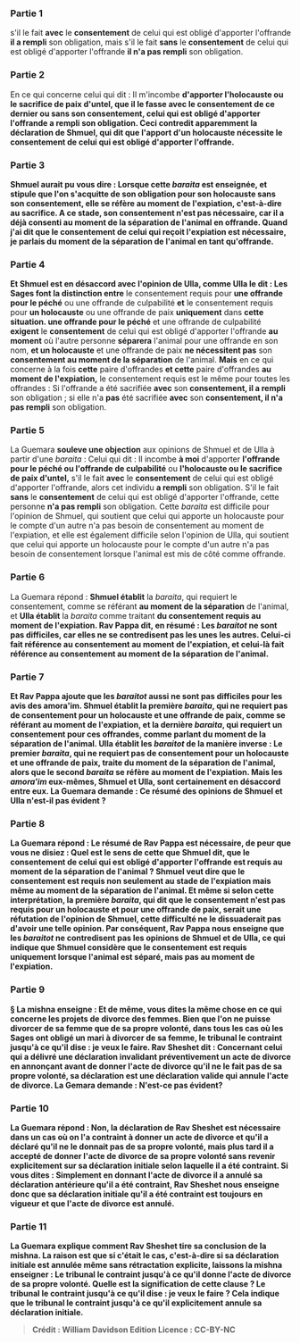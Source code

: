 
### Partie 1
s'il le fait <b>avec</b> le <b>consentement</b> de celui qui est obligé d'apporter l'offrande <b>il a rempli</b> son obligation, mais s'il le fait <b>sans</b> le <b>consentement</b> de celui qui est obligé d'apporter l'offrande <b>il n'a pas rempli</b> son obligation.

### Partie 2
En ce qui concerne celui qui dit : Il m'incombe <b>d'apporter <b>l'holocauste ou le sacrifice de paix d'untel, que</b> il le fasse <b>avec</b> le <b>consentement</b> de ce dernier ou <b>sans</b> son <b>consentement, </b> celui qui est obligé d'apporter l'offrande <b>a rempli</b> son obligation. Ceci contredit apparemment la déclaration de Shmuel, qui dit que l'apport d'un holocauste nécessite le consentement de celui qui est obligé d'apporter l'offrande.

### Partie 3
<b>Shmuel</b> aurait pu <b>vous dire : Lorsque cette</b> <i>baraita</i> <b>est enseignée,</b> et stipule que l'on s'acquitte de son obligation pour son holocauste sans son consentement, elle se réfère <b>au moment de l'expiation,</b> c'est-à-dire au sacrifice. A ce stade, son consentement n'est pas nécessaire, <b>car il</b> a déjà <b>consenti au moment de la séparation</b> de l'animal en offrande. <b>Quand j'ai dit</b> que le consentement de celui qui reçoit l'expiation est nécessaire, je parlais <b>du moment de la séparation</b> de l'animal en tant qu'offrande.

### Partie 4
<b>Et</b> Shmuel <b>est en désaccord</b> avec l'opinion de <b>Ulla, comme Ulla le dit : </b> Les Sages font la distinction entre</b> le consentement requis pour <b>une offrande pour le péché</b> ou une offrande de culpabilité <b>et</b> le consentement requis pour <b>un holocauste</b> ou une offrande de paix <b>uniquement</b> dans <b>cette situation. une offrande pour le péché</b> et une offrande de culpabilité <b>exigent</b> le <b>consentement</b> de celui qui est obligé d'apporter l'offrande <b>au moment</b> où l'autre personne <b>séparera</b> l'animal pour une offrande en son nom, <b>et un holocauste</b> et une offrande de paix <b>ne nécessitent pas</b> son <b>consentement au moment de la séparation</b> de l'animal. <b>Mais</b> en ce qui concerne à la fois <b>cette</b> paire d'offrandes <b>et cette</b> paire d'offrandes <b>au moment de l'expiation,</b> le consentement requis est le même pour toutes les offrandes : Si l'offrande a été sacrifiée <b>avec</b> son <b>consentement, il a rempli</b> son obligation ; si elle n'a <b>pas</b> été sacrifiée <b>avec</b> son <b>consentement, il n'a pas rempli</b> son obligation.

### Partie 5
La Guemara <b>souleve une objection</b> aux opinions de Shmuel et de Ulla à partir d'une <i>baraita</i> : Celui qui dit : Il incombe <b>à moi</b> d'apporter <b>l'offrande pour le péché ou l'offrande de culpabilité</b> ou <b>l'holocauste ou le sacrifice de paix d'untel,</b> s'il le fait <b>avec</b> le <b>consentement</b> de celui qui est obligé d'apporter l'offrande, alors cet individu <b>a rempli</b> son obligation. S'il le fait <b>sans</b> le <b>consentement</b> de celui qui est obligé d'apporter l'offrande, cette personne <b>n'a pas rempli</b> son obligation. Cette <i>baraita</i> est difficile pour l'opinion de Shmuel, qui soutient que celui qui apporte un holocauste pour le compte d'un autre n'a pas besoin de consentement au moment de l'expiation, et elle est également difficile selon l'opinion de Ulla, qui soutient que celui qui apporte un holocauste pour le compte d'un autre n'a pas besoin de consentement lorsque l'animal est mis de côté comme offrande.

### Partie 6
La Guemara répond : <b>Shmuel établit</b> la <i>baraita</i>, qui requiert le consentement, comme se référant <b>au moment de la séparation</b> de l'animal, et <b>Ulla établit</b> la <i>baraita</i> comme traitant <b>du consentement requis au <b>moment de l'expiation. Rav Pappa dit,</b> en résumé : <b>Les <i>baraitot</i> ne sont pas difficiles,</b> car elles ne se contredisent pas <b>les unes les autres. Celui-ci</b> fait référence au consentement au <b>moment de l'expiation,</b> et <b>celui-là</b> fait référence au consentement au <b>moment de la séparation</b> de l'animal.

### Partie 7
<b>Et</b> Rav Pappa ajoute que les <i>baraitot</i> <b>aussi</b> ne sont <b>pas difficiles</b> pour les avis des <b>amora'im</i>. Shmuel établit la première</b> <i>baraita</i>, qui ne requiert pas de consentement pour un holocauste et une offrande de paix, comme se référant <b>au moment de l'expiation,</b> et <b>la dernière</b> <i>baraita</i>, qui requiert un consentement pour ces offrandes, comme parlant <b>du moment de la séparation</b> de l'animal. <b>Ulla établit</b> les <i>baraitot</i> de la manière <b>inverse</b> : Le premier <i>baraita</i>, qui ne requiert pas de consentement pour un holocauste et une offrande de paix, traite du moment de la séparation de l'animal, alors que le second <i>baraita</i> se réfère au moment de l'expiation. Mais <b>les <i>amora'im</i></b> eux-mêmes, Shmuel et Ulla, <b>sont certainement en désaccord</b> entre eux. La Guemara demande : Ce résumé des opinions de Shmuel et Ulla n'est-il pas <b>évident ?</b>

### Partie 8
La Guemara répond : Le résumé de Rav Pappa est nécessaire, <b>de peur que vous ne disiez : Quel</b> est le sens de <b>cette</b> que <b>Shmuel dit,</b> que le consentement de celui qui est obligé d'apporter l'offrande est requis au <b>moment de la séparation</b> de l'animal ? Shmuel veut dire que le consentement est requis non seulement au stade de l'expiation mais <b>même au moment de la séparation</b> de l'animal. <b>Et même si</b> selon cette interprétation, <b>la première</b> <i>baraita</i>, qui dit que le consentement n'est pas requis pour un holocauste et pour une offrande de paix, serait <b>une réfutation</b> de l'opinion de Shmuel, cette difficulté ne le dissuaderait pas d'avoir une telle opinion. Par conséquent, Rav Pappa <b>nous enseigne</b> que les <i>baraitot</i> ne contredisent pas les opinions de Shmuel et de Ulla, ce qui indique que Shmuel considère que le consentement est requis uniquement lorsque l'animal est séparé, mais pas au moment de l'expiation.

### Partie 9
§ La mishna enseigne : <b>Et de même, vous dites</b> la même chose <b>en ce qui concerne les projets de divorce des femmes.</b> Bien que l'on ne puisse divorcer de sa femme que de sa propre volonté, dans tous les cas où les Sages ont obligé un mari à divorcer de sa femme, le tribunal <b>le contraint</b> jusqu'à ce qu'il dise : je veux le faire. <b>Rav Sheshet dit :</b> Concernant <b>celui qui a délivré une déclaration</b> invalidant préventivement <b>un acte de divorce</b> en annonçant avant de donner l'acte de divorce qu'il ne le fait pas de sa propre volonté, <b>sa déclaration est</b> une <b>déclaration</b> valide qui annule l'acte de divorce. La Gemara demande : N'est-ce pas <b>évident?</b>

### Partie 10
La Guemara répond : <b>Non,</b> la déclaration de Rav Sheshet est <b>nécessaire</b> dans un cas <b>où on l'a contraint</b> à donner un acte de divorce et qu'il a déclaré qu'il ne le donnait pas de sa propre volonté, <b>mais</b> plus tard <b>il a accepté</b> de donner l'acte de divorce de sa propre volonté sans revenir explicitement sur sa déclaration initiale selon laquelle il a été contraint. <b>Si vous dites : </b> Simplement en donnant l'acte de divorce <b>il a annulé</b> sa déclaration antérieure qu'il a été contraint, Rav Sheshet nous <b>enseigne donc</b> que sa déclaration initiale qu'il a été contraint est toujours en vigueur et que l'acte de divorce est annulé.

### Partie 11
La Guemara explique comment Rav Sheshet tire sa conclusion de la mishna. La raison est <b>que si c'était le cas,</b> c'est-à-dire si sa déclaration initiale est annulée même sans rétractation explicite, <b>laissons</b> la mishna <b>enseigner :</b> Le tribunal le contraint <b>jusqu'à ce qu'il donne</b> l'acte de divorce de sa propre volonté. <b>Quelle est la signification de cette clause ? Le tribunal le contraint <b>jusqu'à ce qu'il dise : </b> je veux le faire ? Cela indique que le tribunal le contraint <b>jusqu'à ce qu'il</b> explicitement <b>annule sa</b> <b>déclaration initiale.</b>

>Crédit : William Davidson Edition
>Licence : CC-BY-NC